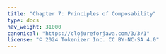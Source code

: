 ```yaml
---
title: "Chapter 7: Principles of Composability"
type: docs
nav_weight: 31000
canonical: "https://clojureforjava.com/3/3/1"
license: "© 2024 Tokenizer Inc. CC BY-NC-SA 4.0"
---
```

